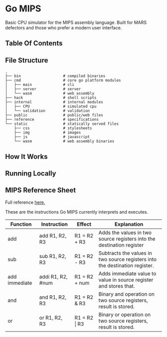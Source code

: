 # Go MIPS

Basic CPU simulator for the MIPS assembly language. Built for MARS defectors and those who prefer a modern user interface.

## Table Of Contents


## File Structure

```
.
├── bin                   # compiled binaries
├── cmd                   # core go platform modules
│   ├── main              # cli
│   ├── server            # server
│   └── wasm              # web assembly
├── hack                  # shell scripts
├── internal              # internal modules
│   ├── CPU               # simulated cpu
│   └── validation        # validation
├── public                # public/web files
├── reference             # specifications
└── static                # statically served files
    ├── css               # stylesheets
    ├── img               # images
    ├── js                # javascript
    └── wasm              # web assembly binaries
```

## How It Works


## Running Locally


## MIPS Reference Sheet

Full reference [here.](https://uweb.engr.arizona.edu/~ece369/Resources/spim/MIPSReference.pdf)

These are the instructions Go MIPS currently interprets and executes.

| Function | Instruction | Effect | Explanation |
| -------- | ----------- | ------ | ----------- |
| add | add R1, R2, R3 | R1 = R2 + R3 | Adds the values in two source registers into the destination register |
| sub | sub R1, R2, R3 | R1 = R2 - R3 | Subtracts the values in two source registers into the destination register. |
| add immediate | addi R1, R2, #num | R1 = R2 + num | Adds immediate value to value in source register and stores that. |
| and | and R1, R2, R3 | R1 = R2 & R3 | Binary and operation on two source registers, result is stored. |
| or | or R1, R2, R3 | R1 = R2 \| R3 | Binary or operation on two source registers, result is stored. |
